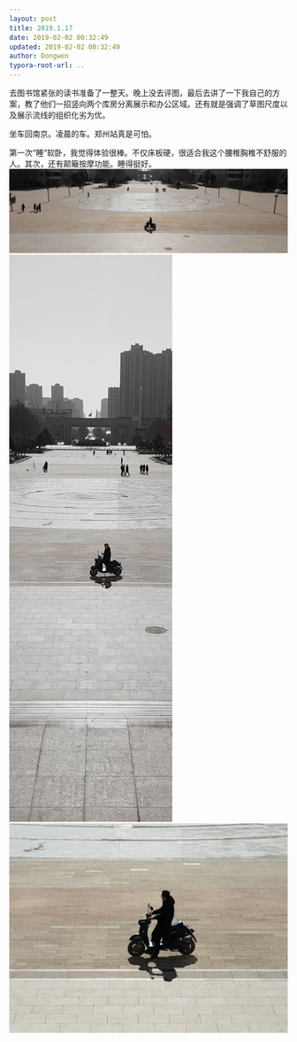 ```yaml
---
layout: post
title: 2019.1.17
date: 2019-02-02 00:32:49
updated: 2019-02-02 00:32:49
author: Dongwen
typora-root-url: ..
---
```




去图书馆紧张的读书准备了一整天。晚上没去评图，最后去讲了一下我自己的方案，教了他们一招竖向两个库房分离展示和办公区域。还有就是强调了草图尺度以及展示流线的组织化劣为优。

坐车回南京。凌晨的车。郑州站真是可怕。

第一次“睡”软卧，我觉得体验很棒。不仅床板硬，很适合我这个腰椎胸椎不舒服的人。其次，还有颠簸按摩功能。睡得挺好。   ![](/img/in-post/x57842639.jpg)
![](/img/in-post/x57842640.jpg)
![](/img/in-post/x57842638.jpg)
